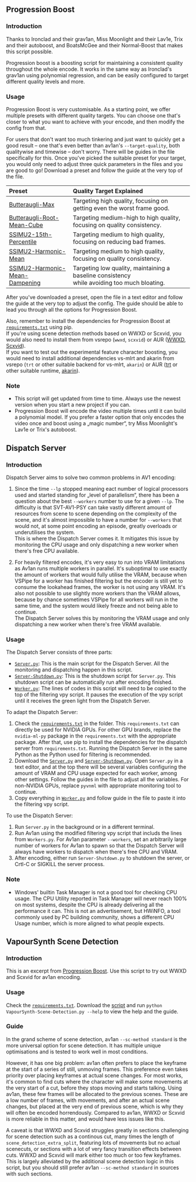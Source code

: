 ## Progression Boost

### Introduction

Thanks to Ironclad and their grav1an, Miss Moonlight and their Lav1e, Trix and their autoboost, and BoatsMcGee and their Normal-Boost that makes this script possible.

Progression boost is a boosting script for maintaining a consistent quality throughout the whole encode. It works in the same way as Ironclad's grav1an using polynomial regression, and can be easily configured to target different quality levels and more.  

### Usage

Progression Boost is very customisable. As a starting point, we offer multiple presets with different quality targets. You can choose one that's closer to what you want to achieve with your encode, and then modify the config from that.  

For users that don't want too much tinkering and just want to quickly get a good result – one that's even better than av1an's `--target-quality`, both qualitywise and timewise – don't worry. There will be guides in the file specifically for this. Once you've picked the suitable preset for your target, you would only need to adjust three quick parameters in the files and you are good to go! Download a preset and follow the guide at the very top of the file.  

| Preset | Quality Target Explained |
| :-- | :-- |
| [Butteraugli-Max](../Preset-Butteraugli-3Norm-INFNorm-Max/Progression-Boost/Progression-Boost.py) | Targeting high quality, focusing on getting even the worst frame good. |
| [Butteraugli-Root-Mean-Cube](../Preset-Butteraugli-3Norm-Root-Mean-Cube/Progression-Boost/Progression-Boost.py) | Targeting medium-high to high quality, focusing on quality consistency. |
| [SSIMU2-15th-Percentile](../master/Progression-Boost/Progression-Boost.py) | Targeting medium to high quality, focusing on reducing bad frames. |
| [SSIMU2-Harmonic-Mean](../Preset-SSIMU2-Harmonic-Mean/Progression-Boost/Progression-Boost.py) | Targeting medium to high quality, focusing on quality consistency. |
| [SSIMU2-Harmonic-Mean-<br />Dampening](../Preset-SSIMU2-Harmonic-Mean-Dampening/Progression-Boost/Progression-Boost.py) | Targeting low quality, maintaining a baseline consistency <br />while avoiding too much bloating. |

After you've downloaded a preset, open the file in a text editor and follow the guide at the very top to adjust the config. The guide should be able to lead you through all the options for Progression Boost.  

Also, remember to install the dependencies for Progression Boost at [`requirements.txt`](Progression-Boost/requirements.txt) using pip.  
If you're using scene detection methods based on WWXD or Scxvid, you would also need to install them from vsrepo (`wwxd`, `scxvid`) or AUR ([WWXD](https://aur.archlinux.org/packages/vapoursynth-plugin-wwxd-git), [Scxvid](https://aur.archlinux.org/packages/vapoursynth-plugin-scxvid-git)).  
If you want to test out the experimental feature character boosting, you would need to install additional dependencies vs-mlrt and akarin from vsrepo (`trt` or other suitable backend for vs-mlrt, `akarin`) or AUR ([trt](https://aur.archlinux.org/packages/vapoursynth-plugin-mlrt-trt-runtime-git) or other suitable runtime, [akarin](https://aur.archlinux.org/packages?K=vapoursynth-plugin-vsakarin)).

### Note

* This script will get updated from time to time. Always use the newest version when you start a new project if you can.  
* Progression Boost will encode the video multiple times until it can build a polynomial model. If you prefer a faster option that only encodes the video once and boost using a „magic number“, try Miss Moonlight's Lav1e or Trix's autoboost.  

## Dispatch Server

### Introduction

Dispatch Server aims to solve two common problems in AV1 encoding:  

1. Since the time `--lp` stopped meaning eact number of logical processors used and started standing for „level of parallelism“, there has been a question about the best `--workers` number to use for a given `--lp`. The difficulty is that SVT-AV1-PSY can take vastly different amount of resources from scene to scene depending on the complexity of the scene, and it's almost impossible to have a number for `--workers` that would not, at some point encoding an episode, greatly overloads or underutilises the system.  
This is where the Dispatch Server comes it. It mitigates this issue by monitoring the CPU usage and only dispatching a new worker when there's free CPU available.  

2. For heavily filtered encodes, it's very easy to run into VRAM limitations as Av1an runs multiple workers in parallel. It's suboptimal to use exactly the amount of workers that would fully utilise the VRAM, because when VSPipe for a worker has finished filtering but the encoder is still yet to consume the lookahead frames, the worker is not using any VRAM. It's also not possible to use slightly more workers than the VRAM allows, because by chance sometimes VSPipe for all workers will run in the same time, and the system would likely freeze and not being able to continue.  
The Dispatch Server solves this by monitoring the VRAM usage and only dispatching a new worker when there's free VRAM available.  

### Usage

The Dispatch Server consists of three parts:  

* [`Server.py`](Dispatch-Server/Server.py): This is the main script for the Dispatch Server. All the monitoring and dispatching happen in this script.  
* [`Server-Shutdown.py`](Dispatch-Server/Server-Shutdown.py): This is the shutdown script for `Server.py`. This shutdown script can be automatically run after encoding finished.  
* [`Worker.py`](Dispatch-Server/Worker.py): The lines of codes in this script will need to be copied to the top of the filtering vpy script. It pauses the execution of the vpy script until it receives the green light from the Dispatch Server.  

To adapt the Dispatch Server:  

1. Check the [`requirements.txt`](Dispatch-Server/requirements.txt) in the folder. This `requirements.txt` can directly be used for NVIDIA GPUs. For other GPU brands, replace the `nvidia-ml-py` package in the `requirements.txt` with the appropriate package. After that, use pip to install the dependencies for the dispatch server from `requirements.txt`. Running the Dispatch Server in the same Python as the Python used for filtering is recommended.  
2. Download the [`Server.py`](Dispatch-Server/Server.py) and [`Server-Shutdown.py`](Dispatch-Server/Server-Shutdown.py). Open `Server.py` in a text editor, and at the top there will be several variables configuring the amount of VRAM and CPU usage expected for each worker, among other settings. Follow the guides in the file to adjust all the variables. For non-NVIDIA GPUs, replace `pyvnml` with appropriate monitoring tool to continue.  
3. Copy everything in [`Worker.py`](Dispatch-Server/Worker.py) and follow guide in the file to paste it into the filtering vpy script.  

To use the Dispatch Server:  

1. Run `Server.py` in the background or in a different terminal.  
2. Run Av1an using the modified filtering vpy script that includs the lines from `Workers.py`. For Av1an parameter `--workers`, set an arbitrarily large number of workers for Av1an to spawn so that the Dispatch Server will always have workers to dispatch when there's free CPU and VRAM.  
3. After encoding, either run `Server-Shutdown.py` to shutdown the server, or Crtl-C or SIGKILL the server process.  

### Note

* Windows' builtin Task Manager is not a good tool for checking CPU usage. The CPU Utility reported in Task Manager will never reach 100% on most systems, despite the CPU is already delivering all the performance it can. This is not an advertisement, but HWiNFO, a tool commonly used by PC building community, shows a different CPU Usage number, which is more aligned to what people expects.  

## VapourSynth Scene Detection

### Introduction

This is an excerpt from [Progression Boost](#progression-boost). Use this script to try out WWXD and Scxvid for av1an encoding.  

### Usage

Check the [`requirements.txt`](VapourSynth-Scene-Detection/requirements.txt). Download the [script](VapourSynth-Scene-Detection/VapourSynth-Scene-Detection.py) and run `python VapourSynth-Scene-Detection.py --help` to view the help and the guide.  

### Guide

In the grand scheme of scene detection, av1an `--sc-method standard` is the more universal option for scene detection. It has multiple unique optimisations and is tested to work well in most conditions.

However, it has one big problem: av1an often prefers to place the keyframe at the start of a series of still, unmoving frames. This preference even takes priority over placing keyframes at actual scene changes. For most works, it's common to find cuts where the character will make some movements at the very start of a cut, before they stops moving and starts talking. Using av1an, these few frames will be allocated to the previous scenes. These are a low number of frames, with movements, and after an actual scene changes, but placed at the very end of previous scene, which is why they will often be encoded horrendously. Compared to av1an, WWXD or Scxvid is more reliable in this matter, and would have less issues like this.  

A caveat is that WWXD and Scxvid struggles greatly in sections challenging for scene detection such as a continous cut, many times the length of `scene_detection_extra_split`, featuring lots of movements but no actual scenecuts, or sections with a lot of very fancy transition effects between cuts. WWXD and Scxvid will mark either too much or too few keyframes. This is largely alleviated by the additional scene detection logic in this script, but you should still prefer av1an `--sc-method standard` in sources with such sections.  
